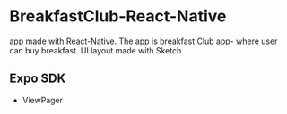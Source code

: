 # BreakfastClub-React-Native

app made with React-Native. The app is breakfast Club app- where user can buy breakfast.
UI layout made with Sketch.

## Expo SDK
- ViewPager
